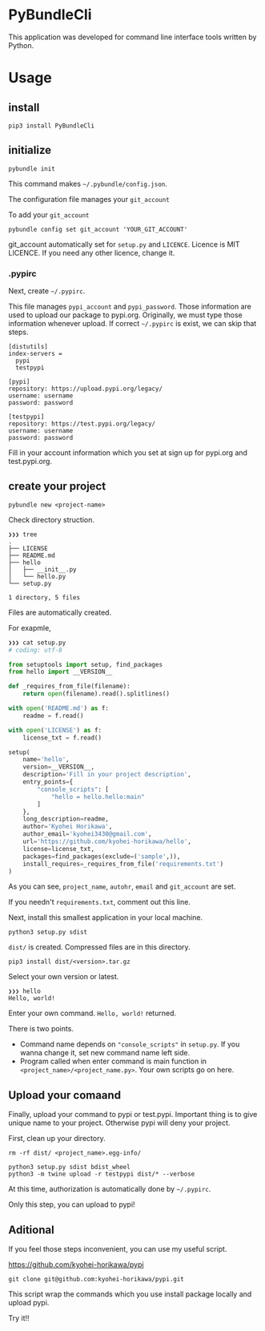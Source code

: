 # PyBundleCli

This application was developed for command line interface tools written by Python.

# Usage

## install

```bash:bash
pip3 install PyBundleCli
```

## initialize

```bash:bash
pybundle init
```

This command makes ```~/.pybundle/config.json```.

The configuration file manages your ```git_account```

To add your ```git_account```

```bash:bash
pybundle config set git_account 'YOUR_GIT_ACCOUNT'
```

git_account automatically set for ```setup.py``` and ```LICENCE```.
Licence is MIT LICENCE. If you need any other licence, change it.

### .pypirc

Next, create ```~/.pypirc```.

This file manages ```pypi_account``` and ```pypi_password```.
Those information are used to upload our package to pypi.org.
Originally, we must type those information whenever upload.
If correct ```~/.pypirc``` is exist, we can skip that steps.


```~/.pypirc
[distutils]
index-servers =
  pypi
  testpypi

[pypi]
repository: https://upload.pypi.org/legacy/
username: username
password: password

[testpypi]
repository: https://test.pypi.org/legacy/
username: username
password: password
```

Fill in your account information which you set at sign up for pypi.org and test.pypi.org.


## create your project

```bash:bash
pybundle new <project-name>
```

Check directory struction.

```bash:bash
❯❯❯ tree
.
├── LICENSE
├── README.md
├── hello
│   ├── __init__.py
│   └── hello.py
└── setup.py

1 directory, 5 files
```

Files are automatically created.

For exapmle,

```python:setup.py
❯❯❯ cat setup.py
# coding: utf-8

from setuptools import setup, find_packages
from hello import __VERSION__

def _requires_from_file(filename):
    return open(filename).read().splitlines()

with open('README.md') as f:
    readme = f.read()

with open('LICENSE') as f:
    license_txt = f.read()

setup(
    name='hello',
    version=__VERSION__,
    description='Fill in your project description',
    entry_points={
        "console_scripts": [
            "hello = hello.hello:main"
        ]
    },
    long_description=readme,
    author='Kyohei Horikawa',
    author_email='kyohei3430@gmail.com',
    url='https://github.com/kyohei-horikawa/hello',
    license=license_txt,
    packages=find_packages(exclude=('sample',)),
    install_requires=_requires_from_file('requirements.txt')
)
```

As you can see, ```project_name```, ```autohr```, ```email``` and ```git_account``` are set.

If you needn't ```requirements.txt```, comment out this line.

Next, install this smallest application in your local machine.

```bash:bash
python3 setup.py sdist
```

```dist/``` is created. Compressed files are in this directory.

```bash:bash
pip3 install dist/<version>.tar.gz
```

Select your own version or latest.

```bash:bash
❯❯❯ hello
Hello, world!
```

Enter your own command. ```Hello, world!``` returned.

There is two points.

- Command name depends on ```"console_scripts"``` in ```setup.py```. If you wanna change it, set new command name left side.
- Program called when enter command is main function in ```<project_name>/<project_name.py>```. Your own scripts go on here.


## Upload your comaand

Finally, upload your command to pypi or test.pypi.
Important thing is to give unique name to your project. Otherwise pypi will deny your project.

First, clean up your directory.

```bash:bash
rm -rf dist/ <project_name>.egg-info/
```

```bash:bash
python3 setup.py sdist bdist_wheel
python3 -m twine upload -r testpypi dist/* --verbose
```

At this time, authorization is automatically done by ```~/.pypirc```.

Only this step, you can upload to pypi!


## Aditional

If you feel those steps inconvenient, you can use my useful script.

https://github.com/kyohei-horikawa/pypi


```bash:bash
git clone git@github.com:kyohei-horikawa/pypi.git
```

This script wrap the commands which you use install package locally and upload pypi.

Try it!!
